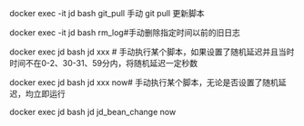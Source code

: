 docker exec -it jd bash git_pull 手动 git pull 更新脚本

docker exec -it jd bash rm_log#手动删除指定时间以前的旧日志

docker exec jd bash jd xxx # 手动执行某个脚本，如果设置了随机延迟并且当时时间不在0-2、30-31、59分内，将随机延迟一定秒数

docker exec jd bash jd xxx now# 手动执行某个脚本，无论是否设置了随机延迟，均立即运行

docker exec jd bash jd jd_bean_change now
